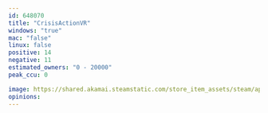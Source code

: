 ```yaml
---
id: 648070
title: "CrisisActionVR"
windows: "true"
mac: "false"
linux: false
positive: 14
negative: 11
estimated_owners: "0 - 20000"
peak_ccu: 0

image: https://shared.akamai.steamstatic.com/store_item_assets/steam/apps/648070/header.jpg?t=1505122782
opinions:
---
```

